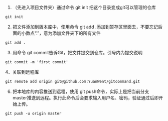 
1. （先进入项目文件夹）通过命令 git init 把这个目录变成git可以管理的仓库


```
git init
```

2. 把文件添加到版本库中，使用命令 git add .添加到暂存区里面去，不要忘记后面的小数点“.”，意为添加文件夹下的所有文件
```
git add .
```

3. 用命令 git commit告诉Git，把文件提交到仓库。引号内为提交说明
```
git commit -m 'first commit'
```

4、关联到远程库

```
git remote add origin git@github.com:YuanWent/gitcommand.git

```

6. 把本地库的内容推送到远程，使用 git push命令，实际上是把当前分支master推送到远程。执行此命令后会要求输入用户名、密码，验证通过后即开始上传。
```
git push -u origin master

```


